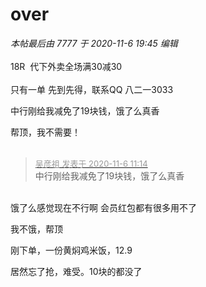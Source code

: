# over


<i class="pstatus"> 本帖最后由 7777 于 2020-11-6 19:45 编辑 </i><br />
<br />
18R&nbsp;&nbsp;代下外卖全场满30减30<br />
<br />
只有一单 先到先得，联系QQ 八二一3033&nbsp;&nbsp;

中行刚给我减免了19块钱，饿了么真香

帮顶，我不需要！<br />
<br />
<img src="static/image/smiley/default/lol.gif" smilieid="12" border="0" alt="" /><img src="static/image/smiley/default/lol.gif" smilieid="12" border="0" alt="" /><img src="static/image/smiley/default/lol.gif" smilieid="12" border="0" alt="" />

<div class="quote"><blockquote><font size="2"><a href="https://www.hostloc.com/forum.php?mod=redirect&amp;goto=findpost&amp;pid=9411014&amp;ptid=763167" target="_blank"><font color="#999999">吴彦祖 发表于 2020-11-6 11:14</font></a></font><br />
中行刚给我减免了19块钱，饿了么真香</blockquote></div><br />
饿了么感觉现在不行啊 会员红包都有很多用不了

我不饿，帮顶

刚下单，一份黄焖鸡米饭，12.9

居然忘了抢，难受。10块的都没了
